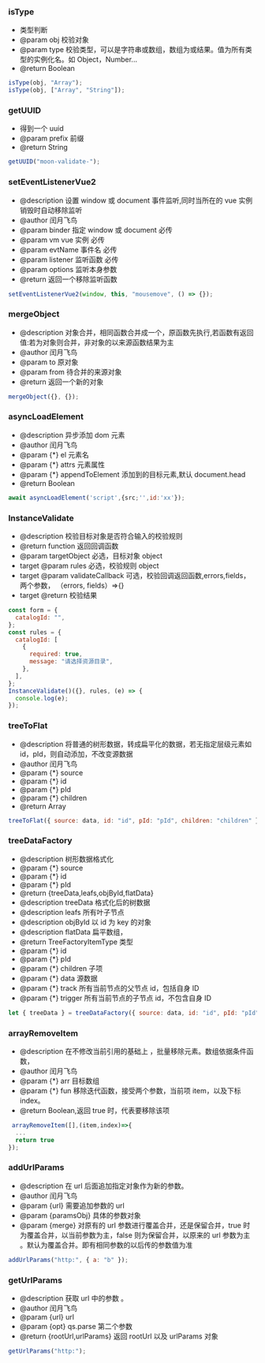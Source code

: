 ### isType

- 类型判断
- @param obj 校验对象
- @param type 校验类型，可以是字符串或数组，数组为或结果。值为所有类型的实例化名。如 Object，Number...
- @return Boolean

```javascript
isType(obj, "Array");
isType(obj, ["Array", "String"]);
```

### getUUID

- 得到一个 uuid
- @param prefix 前缀
- @return String

```javascript
getUUID("moon-validate-");
```

### setEventListenerVue2

- @description 设置 window 或 document 事件监听,同时当所在的 vue 实例销毁时自动移除监听
- @author 闰月飞鸟
- @param binder 指定 window 或 document 必传
- @param vm vue 实例 必传
- @param evtName 事件名 必传
- @param listener 监听函数 必传
- @param options 监听本身参数
- @return 返回一个移除监听函数

```javascript
setEventListenerVue2(window, this, "mousemove", () => {});
```

### mergeObject

- @description 对象合并，相同函数合并成一个，原函数先执行,若函数有返回值:若为对象则合并，非对象的以来源函数结果为主
- @author 闰月飞鸟
- @param to 原对象
- @param from 待合并的来源对象
- @return 返回一个新的对象

```javascript
mergeObject({}, {});
```

### asyncLoadElement

- @description 异步添加 dom 元素
- @author 闰月飞鸟
- @param {\*} el 元素名
- @param {\*} attrs 元素属性
- @param {\*} appendToElement 添加到的目标元素,默认 document.head
- @return Boolean

```javascript
await asyncLoadElement('script',{src;'',id:'xx'});
```

### InstanceValidate

- @description 校验目标对象是否符合输入的校验规则
- @return function 返回回调函数
- @param targetObject 必选，目标对象 object
- target @param rules 必选，校验规则 object
- target @param validateCallback 可选，校验回调返回函数,errors,fields，两个参数， （errors, fields）=>{}
- target @return 校验结果

```javascript
const form = {
  catalogId: "",
};
const rules = {
  catalogId: [
    {
      required: true,
      message: "请选择资源目录",
    },
  ],
};
InstanceValidate()({}, rules, (e) => {
  console.log(e);
});
```

### treeToFlat

- @description 将普通的树形数据，转成扁平化的数据，若无指定层级元素如 id，pId，则自动添加，不改变源数据
- @author 闰月飞鸟
- @param {\*} source
- @param {\*} id
- @param {\*} pId
- @param {\*} children
- @return Array

```javascript
treeToFlat({ source: data, id: "id", pId: "pId", children: "children" });
```

### treeDataFactory

- @description 树形数据格式化
- @param {\*} source
- @param {\*} id
- @param {\*} pId
- @return {treeData,leafs,objById,flatData}
- @description treeData 格式化后的树数据
- @description leafs 所有叶子节点
- @description objById 以 id 为 key 的对象
- @description flatData 扁平数组，
- @return TreeFactoryItemType 类型
- @param {\*} id
- @param {\*} pId
- @param {\*} children 子项
- @param {\*} data 源数据
- @param {\*} track 所有当前节点的父节点 id，包括自身 ID
- @param {\*} trigger 所有当前节点的子节点 id，不包含自身 ID

```javascript
let { treeData } = treeDataFactory({ source: data, id: "id", pId: "pId" });
```

### arrayRemoveItem

- @description 在不修改当前引用的基础上 ，批量移除元素。数组依据条件函数，
- @author 闰月飞鸟
- @param {\*} arr 目标数组
- @param {\*} fun 移除迭代函数，接受两个参数，当前项 item，以及下标 index。
- @return Boolean,返回 true 时，代表要移除该项

```javascript
 arrayRemoveItem([],(item,index)=>{
  ...
  return true
});
```

### addUrlParams

- @description 在 url 后面追加指定对象作为新的参数。
- @author 闰月飞鸟
- @param {url} 需要追加参数的 url
- @param {paramsObj} 具体的参数对象
- @param {merge} 对原有的 url 参数进行覆盖合并，还是保留合并，true 时为覆盖合并，以当前参数为主，false 则为保留合并，以原来的 url 参数为主 。默认为覆盖合并。即有相同参数的以后传的参数值为准

```javascript
addUrlParams("http:", { a: "b" });
```

### getUrlParams

- @description 获取 url 中的参数 。
- @author 闰月飞鸟
- @param {url} url
- @param {opt} qs.parse 第二个参数
- @return {rootUrl,urlParams} 返回 rootUrl 以及 urlParams 对象

```javascript
getUrlParams("http:");
```
